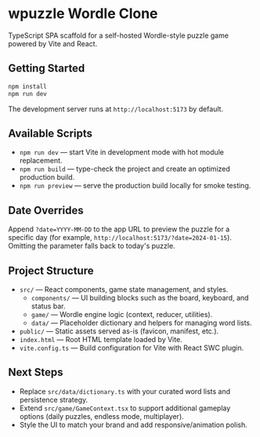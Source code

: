 # wpuzzle Wordle Clone

TypeScript SPA scaffold for a self-hosted Wordle-style puzzle game powered by Vite and React.

## Getting Started

```bash
npm install
npm run dev
```

The development server runs at `http://localhost:5173` by default.

## Available Scripts

- `npm run dev` — start Vite in development mode with hot module replacement.
- `npm run build` — type-check the project and create an optimized production build.
- `npm run preview` — serve the production build locally for smoke testing.

## Date Overrides

Append `?date=YYYY-MM-DD` to the app URL to preview the puzzle for a specific day (for example, `http://localhost:5173/?date=2024-01-15`). Omitting the parameter falls back to today's puzzle.

## Project Structure

- `src/` — React components, game state management, and styles.
  - `components/` — UI building blocks such as the board, keyboard, and status bar.
  - `game/` — Wordle engine logic (context, reducer, utilities).
  - `data/` — Placeholder dictionary and helpers for managing word lists.
- `public/` — Static assets served as-is (favicon, manifest, etc.).
- `index.html` — Root HTML template loaded by Vite.
- `vite.config.ts` — Build configuration for Vite with React SWC plugin.

## Next Steps

- Replace `src/data/dictionary.ts` with your curated word lists and persistence strategy.
- Extend `src/game/GameContext.tsx` to support additional gameplay options (daily puzzles, endless mode, multiplayer).
- Style the UI to match your brand and add responsive/animation polish.
